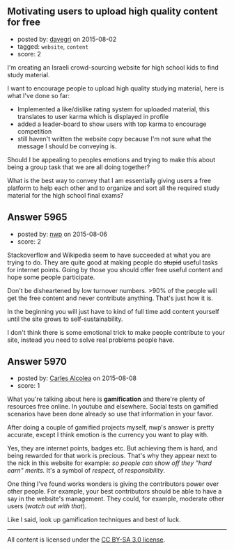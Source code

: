 ## Motivating users to upload high quality content for free

- posted by: [davegri](https://stackexchange.com/users/2410011/davegri) on 2015-08-02
- tagged: `website`, `content`
- score: 2

I'm creating an Israeli crowd-sourcing website for high school kids to find study material.

I want to encourage people to upload high quality studying material, here is what I've done so far:

 - Implemented a like/dislike rating system for uploaded material, this   translates to user karma which is displayed in profile
 - added a leader-board to show users with top karma to encourage competition
 - still haven't written the website copy because I'm not sure what the message I should be conveying is.

Should I be appealing to peoples emotions and trying to make this about being a group task that we are all doing together?

What is the best way to convey that I am essentially giving users a free platform to help each other and to organize and sort all the required study material for the high school final exams?


## Answer 5965

- posted by: [nwp](https://stackexchange.com/users/2908570/nwp) on 2015-08-06
- score: 2

Stackoverflow and Wikipedia seem to have succeeded at what you are trying to do. They are quite good at making people do <s>stupid</s> useful tasks for internet points. Going by those you should offer free useful content and hope some people participate.

Don't be disheartened by low turnover numbers. >90% of the people will get the free content and never contribute anything. That's just how it is.

In the beginning you will just have to kind of full time add content yourself until the site grows to self-sustainability.

I don't think there is some emotional trick to make people contribute to your site, instead you need to solve real problems people have.


## Answer 5970

- posted by: [Carles Alcolea](https://stackexchange.com/users/2911146/carles-alcolea) on 2015-08-08
- score: 1

What you're talking about here is **gamification** and there're plenty of resources free online. In youtube and elsewhere. Social tests on gamified scenarios have been done already so use that information in your favor.

After doing a couple of gamified projects myself, nwp's answer is pretty accurate, except I think emotion is the currency you want to play with.

Yes, they are internet points, badges etc. But achieving them is hard, and being rewarded for that work is precious. That's why they appear next to the nick in this website for example: *so people can show off they "hard earn" merits.* It's a symbol of *respect*, of *responsibility*.

One thing I've found works wonders is giving the contributors power over other people. For example, your best contributors should be able to have a say in the website's management. They could, for example, moderate other users (*watch out with that*).

Like I said, look up gamification techniques and best of luck.



---

All content is licensed under the [CC BY-SA 3.0 license](https://creativecommons.org/licenses/by-sa/3.0/).
